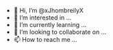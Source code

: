 - 👋 Hi, I’m @xJhombreilyX
- 👀 I’m interested in ...
- 🌱 I’m currently learning ...
- 💞️ I’m looking to collaborate on ...
- 📫 How to reach me ...

<!---
xJhombreilyX/xJhombreilyX is a ✨ special ✨ repository because its `README.md` (this file) appears on your GitHub profile.
You can click the Preview link to take a look at your changes.
--->
